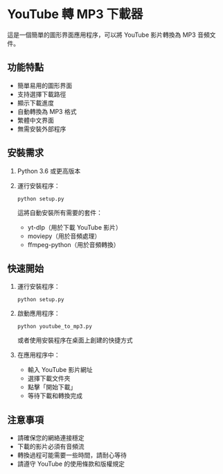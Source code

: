 # YouTube 轉 MP3 下載器

這是一個簡單的圖形界面應用程序，可以將 YouTube 影片轉換為 MP3 音頻文件。

## 功能特點

- 簡單易用的圖形界面
- 支持選擇下載路徑
- 顯示下載進度
- 自動轉換為 MP3 格式
- 繁體中文界面
- 無需安裝外部程序

## 安裝需求

1. Python 3.6 或更高版本
2. 運行安裝程序：
   ```
   python setup.py
   ```
   
   這將自動安裝所有需要的套件：
   - yt-dlp（用於下載 YouTube 影片）
   - moviepy（用於音頻處理）
   - ffmpeg-python（用於音頻轉換）

## 快速開始

1. 運行安裝程序：
   ```
   python setup.py
   ```
   
2. 啟動應用程序：
   ```
   python youtube_to_mp3.py
   ```
   
   或者使用安裝程序在桌面上創建的快捷方式

3. 在應用程序中：
   - 輸入 YouTube 影片網址
   - 選擇下載文件夾
   - 點擊「開始下載」
   - 等待下載和轉換完成

## 注意事項

- 請確保您的網絡連接穩定
- 下載的影片必須有音頻流
- 轉換過程可能需要一些時間，請耐心等待
- 請遵守 YouTube 的使用條款和版權規定 